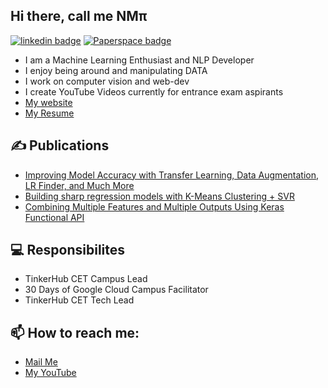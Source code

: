 ## Hi there, call me NMπ

[![linkedin badge](https://img.shields.io/badge/Nanda%20Kishor%20M%20Pai-blue?style=flat&logo=linkedin&labelColor=blue)](https://www.linkedin.com/in/nanda-kishor-m-pai-3b7b6519a/)
[![Paperspace badge](https://img.shields.io/badge/nmpai-black?style=flat&logo=paperspace&labelColor=black)](https://blog.paperspace.com/author/nmpai/)

- I am a Machine Learning Enthusiast and NLP Developer
- I enjoy being around and manipulating DATA
- I work on computer vision and web-dev
- I create YouTube Videos currently for entrance exam aspirants
- [My website](https://nmpai.tech)
- [My Resume](https://drive.google.com/file/d/1pvB8qXlw_5MR8j6YEqDudjvW4US2GCKA/view?usp=sharing)

## ✍️ Publications 
- [Improving Model Accuracy with Transfer Learning, Data Augmentation, LR Finder, and Much More](https://blog.paperspace.com/improving-model-accuracy/)
- [Building sharp regression models with K-Means Clustering + SVR](https://blog.paperspace.com/svr-kmeans-clustering-for-regression/)
- [Combining Multiple Features and Multiple Outputs Using Keras Functional API](https://blog.paperspace.com/combining-multiple-features-outputs-keras/)

## 💻 Responsibilites

- TinkerHub CET Campus Lead
- 30 Days of Google Cloud Campus Facilitator
- TinkerHub CET Tech Lead

## 📫 How to reach me:

- [Mail Me](mailto:nandakishormpai@gmail.com)
- [My YouTube](https://www.youtube.com/channel/UCCCkT_UmIPiloU_xlsk2dVg)

